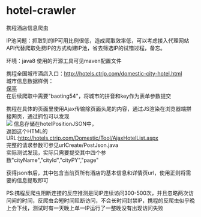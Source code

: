 # hotel-crawler
携程酒店信息爬虫

IP池问题：抓取到的IP可用比例很低，造成爬取效率低，可以考虑接入代理网站API代替爬取免费IP的方式构建IP池，省去筛选IP的试错过程，备忘。

环境：java8
使用的开源工具可见maven配置文件

携程全国城市酒店入口：http://hotels.ctrip.com/domestic-city-hotel.html<br>
城市信息数据样例：<br>
<a title="保亭酒店" href="/hotel/baoting54">保亭</a><br>
在后续爬取中需要"baoting54"，将城市的拼音和key作为表单参数提交

携程在具体的页面里使用Ajax传输除页面头尾的内容，通过JS渲染在浏览器端拼接网页，通过抓包可以发现<br>
![](https://github.com/zhl-dru/hotel-crawler/tree/master/picture/a1.jpg) 
信息存储在hotelPositionJSON中，<br>
返回这个HTML的URL:http://hotels.ctrip.com/Domestic/Tool/AjaxHotelList.aspx<br>
完整的请求参数可参见urlCreate/PostJson.java<br>
实际测试发现，实际只需要提交其中四个参数"cityName","cityId","cityPY","page"<br>

获得json串后，其中包含当前页所有酒店的基本信息和详情页url，使用正则将需要的信息提取即可

PS:携程反爬虫阻断连接的反应推测是同IP连续访问300-500次，并且忽略两次访问间的时间，反爬虫会短时间阻断访问，不会长时间封禁IP，携程的反爬虫似乎晚上会下线，测试时有一天晚上单一IP运行了一整晚没有出现访问失败
